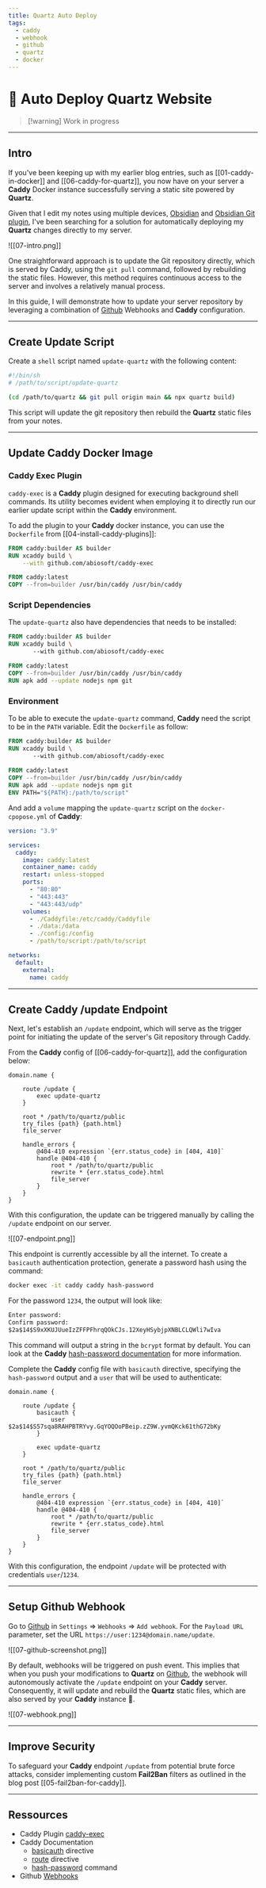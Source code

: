 ```yaml
---
title: Quartz Auto Deploy
tags:
  - caddy
  - webhook
  - github
  - quartz
  - docker
---
```


# 🚀 Auto Deploy Quartz Website

> [!warning] Work in progress

---

## Intro

If you've been keeping up with my earlier blog entries, such as [[01-caddy-in-docker]] and [[06-caddy-for-quartz]], you now have on your server a **Caddy** Docker instance successfully serving a static site powered by **Quartz**.

Given that I edit my notes using multiple devices, [Obsidian](https://obsidian.md) and [Obsidian Git plugin](https://github.com/denolehov/obsidian-git), I've been searching for a solution for automatically deploying my **Quartz** changes directly to my server.

![[07-intro.png]]

One straightforward approach is to update the Git repository directly, which is served by Caddy, using the `git pull` command, followed by rebuilding the static files. However, this method requires continuous access to the server and involves a relatively manual process.

In this guide, I will demonstrate how to update your server repository by leveraging a combination of [Github](https://github.com) Webhooks and **Caddy** configuration.

---

## Create Update Script

Create a `shell` script named `update-quartz` with the following content:

```bash
#!/bin/sh
# /path/to/script/update-quartz

(cd /path/to/quartz && git pull origin main && npx quartz build)
```

This script will update the git repository then rebuild the **Quartz** static files from your notes.

---

## Update Caddy Docker Image

### Caddy Exec Plugin

`caddy-exec` is a **Caddy** plugin designed for executing background shell commands. Its utility becomes evident when employing it to directly run our earlier update script within the **Caddy** environment.

To add the plugin to your **Caddy** docker instance, you can use the `Dockerfile` from [[04-install-caddy-plugins]]:

```dockerfile {2-3}
FROM caddy:builder AS builder
RUN xcaddy build \
	--with github.com/abiosoft/caddy-exec

FROM caddy:latest
COPY --from=builder /usr/bin/caddy /usr/bin/caddy
```

### Script Dependencies

The `update-quartz` also have dependencies that needs to be installed:

```dockerfile {7}
FROM caddy:builder AS builder
RUN xcaddy build \
       --with github.com/abiosoft/caddy-exec

FROM caddy:latest
COPY --from=builder /usr/bin/caddy /usr/bin/caddy
RUN apk add --update nodejs npm git
```

### Environment

To be able to execute the `update-quartz` command, **Caddy** need the script to be in the `PATH` variable. Edit the `Dockerfile` as follow:

```dockerfile {8}
FROM caddy:builder AS builder
RUN xcaddy build \
       --with github.com/abiosoft/caddy-exec
       
FROM caddy:latest
COPY --from=builder /usr/bin/caddy /usr/bin/caddy
RUN apk add --update nodejs npm git
ENV PATH="${PATH}:/path/to/script"
```

And add a `volume` mapping the `update-quartz` script on the `docker-cpopose.yml` of **Caddy**:

```yml {16}
version: "3.9"

services:
  caddy:
    image: caddy:latest
    container_name: caddy
    restart: unless-stopped
    ports:
      - "80:80"
      - "443:443"
      - "443:443/udp"
    volumes:
      - ./Caddyfile:/etc/caddy/Caddyfile
      - ./data:/data
      - ./config:/config
      - /path/to/script:/path/to/script

networks:
  default:
    external:
      name: caddy
```

---

## Create Caddy /update Endpoint

Next, let's establish an `/update` endpoint, which will serve as the trigger point for initiating the update of the server's Git repository through Caddy.

From the **Caddy** config of [[06-caddy-for-quartz]], add the configuration below:

```text {3-5}
domain.name {

	route /update {
		exec update-quartz
	}

	root * /path/to/quartz/public
	try_files {path} {path.html}
	file_server

	handle_errors {
		@404-410 expression `{err.status_code} in [404, 410]`
		handle @404-410 {
			root * /path/to/quartz/public
			rewrite * {err.status_code}.html
			file_server
		}
	}
}
```

With this configuration, the update can be triggered manually by calling the `/update` endpoint on our server.

![[07-endpoint.png]]

This endpoint is currently accessible by all the internet. To create a `basicauth` authentication protection, generate a password hash using the command:

```bash
docker exec -it caddy caddy hash-password
```

For the password `1234`, the output will look like:

```txt
Enter password:    
Confirm password:    
$2a$14$S9xXKUJUueIzZFFPFhrqQOkCJs.12XeyHSybjpXNBLCLQWli7wIva
```

This command will output a string in the `bcrypt` format by default. You can look at the **Caddy** [hash-password documentation](https://caddyserver.com/docs/command-line#caddy-hash-password) for more information.

Complete the **Caddy** config file with `basicauth` directive, specifying the `hash-password` output and a `user` that will be used to authenticate:

```text {4-6}
domain.name {

	route /update {
		basicauth {
			user $2a$14$S57sqa8RAHPBTRYvy.GqYOQOoPBeip.zZ9W.yvmQKck61thG72bKy
		}

		exec update-quartz
	}

	root * /path/to/quartz/public
	try_files {path} {path.html}
	file_server

	handle_errors {
		@404-410 expression `{err.status_code} in [404, 410]`
		handle @404-410 {
			root * /path/to/quartz/public
			rewrite * {err.status_code}.html
			file_server
		}
	}
}
```

With this configuration, the endpoint `/update` will be protected with credentials `user`/`1234`.

---

## Setup Github Webhook

Go to [Github](https://github.com) in `Settings` => `Webhooks` => `Add webhook`.
For the `Payload URL` parameter, set the URL `https://user:1234@domain.name/update`.

![[07-github-screenshot.png]]

By default, webhooks will be triggered on push event. This implies that when you push your modifications to **Quartz** on [Github](https://github.com), the webhook will autonomously activate the `/update` endpoint on your **Caddy** server. Consequently, it will update and rebuild the **Quartz** static files, which are also served by your **Caddy** instance 🚀.

![[07-webhook.png]]

---

## Improve Security

To safeguard your **Caddy** endpoint `/update` from potential brute force attacks, consider implementing custom **Fail2Ban** filters as outlined in the blog post [[05-fail2ban-for-caddy]].

---

## Ressources

- Caddy Plugin [caddy-exec](https://github.com/abiosoft/caddy-exec)
- Caddy Documentation
  - [basicauth](https://caddyserver.com/docs/caddyfile/directives/basicauth) directive
  - [route](https://caddyserver.com/docs/caddyfile/directives/route#route) directive
  - [hash-password](https://caddyserver.com/docs/command-line#caddy-hash-password) command
- Github [Webhooks](https://docs.github.com/en/webhooks)
